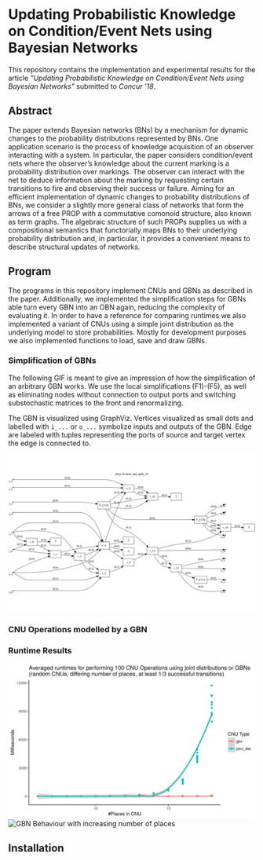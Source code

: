# Updating Probabilistic Knowledge on Condition/Event Nets using Bayesian Networks

This repository contains the implementation and experimental results for the article *"Updating Probabilistic Knowledge on Condition/Event Nets using Bayesian Networks"* submitted to *Concur '18*. 

## Abstract 
The paper extends Bayesian networks (BNs) by a mechanism for dynamic changes to the probability distributions represented by BNs. One application scenario is the process of knowledge acquisition of an observer interacting with a system. In particular, the paper considers condition/event nets where the observer’s knowledge about the current marking is a probability distribution over markings. The observer can interact with the net to deduce information about the marking by requesting certain transitions to fire and observing their success or failure. Aiming for an efficient implementation of dynamic changes to probability distributions of BNs, we consider a slightly more general class of networks that form the arrows of a free PROP with a commutative comonoid structure, also known as term graphs. The algebraic structure of such PROPs supplies us with a compositional semantics that functorially maps BNs to their underlying probability distribution and, in particular, it provides a convenient means to describe structural updates of networks.

## Program
The programs in this repository implement CNUs and GBNs as described in the paper. Additionally, we implemented the simplification steps for GBNs able turn every GBN into an OBN again, reducing the complexity of evaluating it. In order to have a reference for comparing runtimes we also implemented a variant of CNUs using a simple joint distribution as the underlying model to store probabilities.
Mostly for development purposes we also implemented functions to load, save and draw GBNs.

### Simplification of GBNs
The following GIF is meant to give an impression of how the simplification of an arbitrary GBN works. We use the local simplifications (F1)-(F5), as well as eliminating nodes without connection to output ports and switching substochastic matrices to the front and renormalizing.

The GBN is visualized using GraphViz.
Vertices visualized as small dots and labelled with `i_...` or `o_...` symbolize inputs and outputs of the GBN. Edge are labeled with tuples representing the ports of source and target vertex the edge is connected to.

![Simplification GIF](images/simplification.gif)

### CNU Operations modelled by a GBN

### Runtime Results

![Comparison CNU with Joint Distribution or GBN](images/joint_dist_gbn_comparison.png) ![GBN Behaviour with increasing number of places](images/bin_gbn_comparison.png)

## Installation
